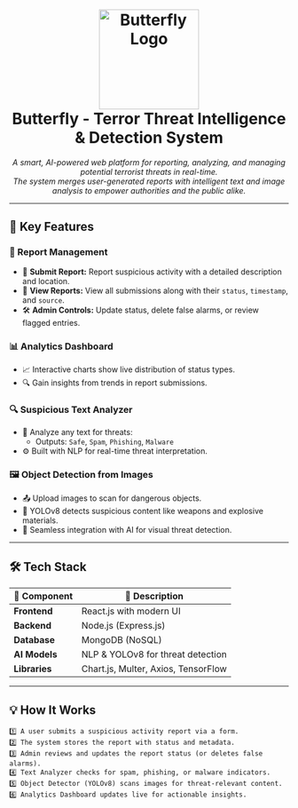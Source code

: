 <h1 align="center">
  <img src="STTIDS/assets/butterfly.gif" width="180px" alt="Butterfly Logo"/>
  <br/>
  <strong>Butterfly - Terror Threat Intelligence & Detection System</strong>
</h1>

<p align="center">
  <i>A smart, AI-powered web platform for reporting, analyzing, and managing potential terrorist threats in real-time.</i><br/>
  <i>The system merges user-generated reports with intelligent text and image analysis to empower authorities and the public alike.</i>
</p>

---

## 🚀 Key Features

### 📌 Report Management
- 📝 <strong>Submit Report:</strong> Report suspicious activity with a detailed description and location.
- 📄 <strong>View Reports:</strong> View all submissions along with their <code>status</code>, <code>timestamp</code>, and <code>source</code>.
- 🛠️ <strong>Admin Controls:</strong> Update status, delete false alarms, or review flagged entries.

### 📊 Analytics Dashboard
- 📈 Interactive charts show live distribution of status types.
- 🔍 Gain insights from trends in report submissions.

### 🔍 Suspicious Text Analyzer
- 💬 Analyze any text for threats:
  - Outputs: <code>Safe</code>, <code>Spam</code>, <code>Phishing</code>, <code>Malware</code>
- ⚙️ Built with NLP for real-time threat interpretation.

### 🖼️ Object Detection from Images
- 📤 Upload images to scan for dangerous objects.
- 🎯 YOLOv8 detects suspicious content like weapons and explosive materials.
- 🧠 Seamless integration with AI for visual threat detection.

---

## 🛠️ Tech Stack

| 🔧 Component    | 🧾 Description                          |
|----------------|----------------------------------------|
| **Frontend**   | React.js with modern UI                |
| **Backend**    | Node.js (Express.js)                   |
| **Database**   | MongoDB (NoSQL)                        |
| **AI Models**  | NLP & YOLOv8 for threat detection      |
| **Libraries**  | Chart.js, Multer, Axios, TensorFlow    |

---

## 💡 How It Works

```text
1️⃣ A user submits a suspicious activity report via a form.
2️⃣ The system stores the report with status and metadata.
3️⃣ Admin reviews and updates the report status (or deletes false alarms).
4️⃣ Text Analyzer checks for spam, phishing, or malware indicators.
5️⃣ Object Detector (YOLOv8) scans images for threat-relevant content.
6️⃣ Analytics Dashboard updates live for actionable insights.
